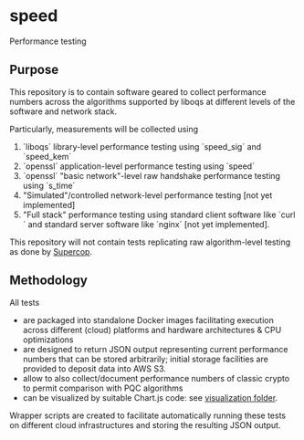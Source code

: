 # speed
Performance testing

## Purpose

This repository is to contain software geared to collect performance numbers across the algorithms supported by liboqs at different levels of the software and network stack.

Particularly, measurements will be collected using 
1) ´liboqs´ library-level performance testing using ´speed_sig´ and ´speed_kem´
2) ´openssl´ application-level performance testing using ´speed´
3) ´openssl´ "basic network"-level raw handshake performance testing using ´s_time´
4) "Simulated"/controlled network-level performance testing [not yet implemented]
5) "Full stack" performance testing using standard client software like ´curl´ and standard server software like ´nginx´ [not yet implemented].

This repository will not contain tests replicating raw algorithm-level testing as done by [Supercop](https://bench.cr.yp.to/supercop.html).

## Methodology

All tests 
- are packaged into standalone Docker images facilitating execution across different (cloud) platforms and hardware architectures & CPU optimizations
- are designed to return JSON output representing current performance numbers that can be stored arbitrarily; initial storage facilities are provided to deposit data into AWS S3.
- allow to also collect/document performance numbers of classic crypto to permit comparison with PQC algorithms
- can be visualized by suitable Chart.js code: see [visualization folder](https://github.com/open-quantum-safe/speed/tree/master/visualization).

Wrapper scripts are created to facilitate automatically running these tests on different cloud infrastructures and storing the resulting JSON output.
